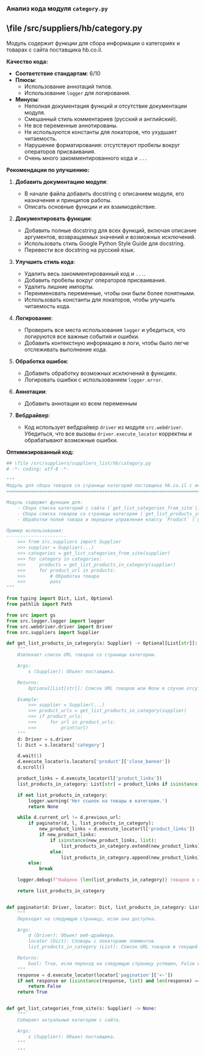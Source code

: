 ### **Анализ кода модуля `category.py`**

## \file /src/suppliers/hb/category.py

Модуль содержит функции для сбора информации о категориях и товарах с сайта поставщика hb.co.il.

**Качество кода:**

- **Соответствие стандартам**: 6/10
- **Плюсы**:
    - Использование аннотаций типов.
    - Использование `logger` для логирования.
- **Минусы**:
    - Неполная документация функций и отсутствие документации модуля.
    - Смешанный стиль комментариев (русский и английский).
    - Не все переменные аннотированы.
    - Не используются константы для локаторов, что ухудшает читаемость.
    - Нарушение форматирования: отсутствуют пробелы вокруг операторов присваивания.
    - Очень много закомментированного кода и `...`

**Рекомендации по улучшению:**

1.  **Добавить документацию модуля**:

    *   В начале файла добавить docstring с описанием модуля, его назначения и принципов работы.
    *   Описать основные функции и их взаимодействие.

2.  **Документировать функции**:

    *   Добавить полные docstring для всех функций, включая описание аргументов, возвращаемых значений и возможных исключений.
    *   Использовать стиль Google Python Style Guide для docstring.
    *   Перевести все docstring на русский язык.

3.  **Улучшить стиль кода**:

    *   Удалить весь закомментированный код и `...`.
    *   Добавить пробелы вокруг операторов присваивания.
    *   Удалить лишние импорты.
    *   Переименовать переменные, чтобы они были более понятными.
    *   Использовать константы для локаторов, чтобы улучшить читаемость кода.

4.  **Логирование**:

    *   Проверить все места использования `logger` и убедиться, что логируются все важные события и ошибки.
    *   Добавить контекстную информацию в логи, чтобы было легче отслеживать выполнение кода.

5.  **Обработка ошибок**:

    *   Добавить обработку возможных исключений в функциях.
    *   Логировать ошибки с использованием `logger.error`.

6.  **Аннотации**:
     - Добавить аннотации ко всем переменным

7.  **Вебдрайвер**:
    - Код использует вебдрайвер `driver` из модуля `src.webdriver`. Убедиться, что все вызовы `driver.execute_locator` корректны и обрабатывают возможные ошибки.

**Оптимизированный код:**

```python
## \file /src/suppliers/suppliers_list/hb/category.py
# -*- coding: utf-8 -*-

"""
Модуль для сбора товаров со страницы категорий поставщика hb.co.il с использованием веб-драйвера.
===================================================================================================

Модуль содержит функции для:
    - Сбора списка категорий с сайта (`get_list_categories_from_site`).
    - Сбора списка товаров со страницы категории (`get_list_products_in_category`).
    - Обработки полей товара и передачи управления классу `Product` (`grab_product_page`).

Пример использования:
----------------------
    >>> from src.suppliers import Supplier
    >>> supplier = Supplier(...)
    >>> categories = get_list_categories_from_site(supplier)
    >>> for category in categories:
    >>>     products = get_list_products_in_category(supplier)
    >>>     for product_url in products:
    >>>         # Обработка товара
    >>>         pass
"""

from typing import Dict, List, Optional
from pathlib import Path

from src import gs
from src.logger.logger import logger
from src.webdriver.driver import Driver
from src.suppliers import Supplier

def get_list_products_in_category(s: Supplier) -> Optional[List[str]]:
    """
    Извлекает список URL товаров со страницы категории.

    Args:
        s (Supplier): Объект поставщика.

    Returns:
        Optional[List[str]]: Список URL товаров или None в случае отсутствия.

    Example:
        >>> supplier = Supplier(...)
        >>> product_urls = get_list_products_in_category(supplier)
        >>> if product_urls:
        >>>     for url in product_urls:
        >>>         print(url)
    """
    d: Driver = s.driver
    l: Dict = s.locators['category']

    d.wait(1)
    d.execute_locator(s.locators['product']['close_banner'])
    d.scroll()

    product_links = d.execute_locator(l['product_links'])
    list_products_in_category: List[str] = product_links if isinstance(product_links, list) else [product_links] if product_links else []

    if not list_products_in_category:
        logger.warning('Нет ссылок на товары в категории.')
        return None

    while d.current_url != d.previous_url:
        if paginator(d, l, list_products_in_category):
            new_product_links = d.execute_locator(l['product_links'])
            if new_product_links:
                if isinstance(new_product_links, list):
                    list_products_in_category.extend(new_product_links)
                else:
                    list_products_in_category.append(new_product_links)
        else:
            break

    logger.debug(f"Найдено {len(list_products_in_category)} товаров в категории {s.current_scenario['name']}")

    return list_products_in_category


def paginator(d: Driver, locator: Dict, list_products_in_category: List) -> bool:
    """
    Переходит на следующую страницу, если она доступна.

    Args:
        d (Driver): Объект веб-драйвера.
        locator (Dict): Словарь с локаторами элементов.
        list_products_in_category (List): Список URL товаров в текущей категории.

    Returns:
        bool: True, если переход на следующую страницу успешен, False в противном случае.
    """
    response = d.execute_locator(locator['pagination']['<-'])
    if not response or (isinstance(response, list) and len(response) == 0):
        return False
    return True


def get_list_categories_from_site(s: Supplier) -> None:
    """
    Собирает актуальные категории с сайта.

    Args:
        s (Supplier): Объект поставщика.
    """
    ...